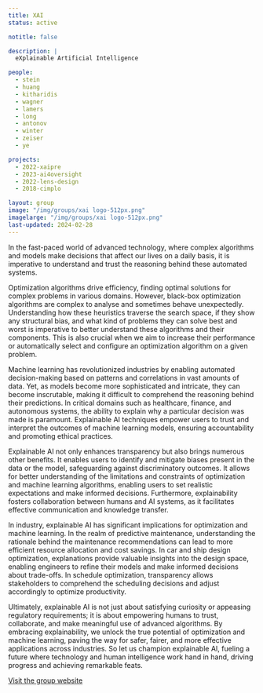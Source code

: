 ```yaml
---
title: XAI
status: active

notitle: false

description: |
  eXplainable Artificial Intelligence

people:
  - stein
  - huang
  - kitharidis
  - wagner
  - lamers
  - long
  - antonov
  - winter
  - zeiser
  - ye

projects:
  - 2022-xaipre
  - 2023-ai4oversight
  - 2022-lens-design
  - 2018-cimplo

layout: group
image: "/img/groups/xai logo-512px.png"
imagelarge: "/img/groups/xai logo-512px.png"
last-updated: 2024-02-28
---
```


In the fast-paced world of advanced technology, where complex algorithms and models make decisions that affect our lives on a daily basis, it is imperative to understand and trust the reasoning behind these automated systems.

Optimization algorithms drive efficiency, finding optimal solutions for complex problems in various domains. However, black-box optimization algorithms are complex to analyse and sometimes behave unexpectedly. Understanding how these heuristics traverse the search space, if they show any structural bias, and what kind of problems they can solve best and worst is imperative to better understand these algorithms and their components. This is also crucial when we aim to increase their performance or automatically select and configure an optimization algorithm on a given problem.

Machine learning has revolutionized industries by enabling automated decision-making based on patterns and correlations in vast amounts of data. Yet, as models become more sophisticated and intricate, they can become inscrutable, making it difficult to comprehend the reasoning behind their predictions. In critical domains such as healthcare, finance, and autonomous systems, the ability to explain why a particular decision was made is paramount. Explainable AI techniques empower users to trust and interpret the outcomes of machine learning models, ensuring accountability and promoting ethical practices.

Explainable AI not only enhances transparency but also brings numerous other benefits. It enables users to identify and mitigate biases present in the data or the model, safeguarding against discriminatory outcomes. It allows for better understanding of the limitations and constraints of optimization and machine learning algorithms, enabling users to set realistic expectations and make informed decisions. Furthermore, explainability fosters collaboration between humans and AI systems, as it facilitates effective communication and knowledge transfer.

In industry, explainable AI has significant implications for optimization and machine learning. In the realm of predictive maintenance, understanding the rationale behind the maintenance recommendations can lead to more efficient resource allocation and cost savings. In car and ship design optimization, explanations provide valuable insights into the design space, enabling engineers to refine their models and make informed decisions about trade-offs. In schedule optimization, transparency allows stakeholders to comprehend the scheduling decisions and adjust accordingly to optimize productivity.

Ultimately, explainable AI is not just about satisfying curiosity or appeasing regulatory requirements; it is about empowering humans to trust, collaborate, and make meaningful use of advanced algorithms. By embracing explainability, we unlock the true potential of optimization and machine learning, paving the way for safer, fairer, and more effective applications across industries. So let us champion explainable AI, fueling a future where technology and human intelligence work hand in hand, driving progress and achieving remarkable feats.


[Visit the group website](https://nikivanstein.nl/)
